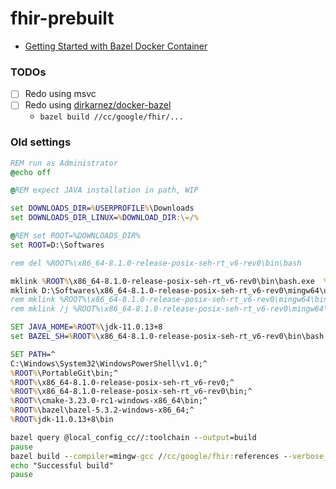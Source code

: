 fhir-prebuilt
=============
- [Getting Started with Bazel Docker Container](https://bazel.build/install/docker-container)

### TODOs
- [ ] Redo using msvc
- [ ] Redo using [dirkarnez/docker-bazel](https://github.com/dirkarnez/docker-bazel)
  - ```bazel build //cc/google/fhir/...```

### Old settings
```cmd
REM run as Administrator
@echo off

@REM expect JAVA installation in path, WIP

set DOWNLOADS_DIR=%USERPROFILE%\Downloads
set DOWNLOADS_DIR_LINUX=%DOWNLOAD_DIR:\=/%

@REM set ROOT=%DOWNLOADS_DIR%
set ROOT=D:\Softwares

rem del %ROOT%\x86_64-8.1.0-release-posix-seh-rt_v6-rev0\bin\bash

mklink %ROOT%\x86_64-8.1.0-release-posix-seh-rt_v6-rev0\bin\bash.exe  %ROOT%\x86_64-8.1.0-release-posix-seh-rt_v6-rev0\mingw64\bin\bash.exe
mklink D:\Softwares\x86_64-8.1.0-release-posix-seh-rt_v6-rev0\mingw64\usr\bin\bash   %ROOT%\x86_64-8.1.0-release-posix-seh-rt_v6-rev0\mingw64\bin\bash.exe
rem mklink %ROOT%\x86_64-8.1.0-release-posix-seh-rt_v6-rev0\mingw64\bin\gcc.exe %ROOT%\x86_64-8.1.0-release-posix-seh-rt_v6-rev0\bin\gcc.exe  
rem mklink /j %ROOT%\x86_64-8.1.0-release-posix-seh-rt_v6-rev0\mingw64\bin\ %ROOT%\x86_64-8.1.0-release-posix-seh-rt_v6-rev0\bin\ 

SET JAVA_HOME=%ROOT%\jdk-11.0.13+8
set BAZEL_SH=%ROOT%\x86_64-8.1.0-release-posix-seh-rt_v6-rev0\bin\bash

SET PATH=^
C:\Windows\System32\WindowsPowerShell\v1.0;^
%ROOT%\PortableGit\bin;^
%ROOT%\x86_64-8.1.0-release-posix-seh-rt_v6-rev0;^
%ROOT%\x86_64-8.1.0-release-posix-seh-rt_v6-rev0\bin;^
%ROOT%\cmake-3.23.0-rc1-windows-x86_64\bin;^
%ROOT%\bazel\bazel-5.3.2-windows-x86_64;^
%ROOT%jdk-11.0.13+8\bin

bazel query @local_config_cc//:toolchain --output=build
pause
bazel build --compiler=mingw-gcc //cc/google/fhir:references --verbose_failures &&^
echo "Successful build"
pause
```
